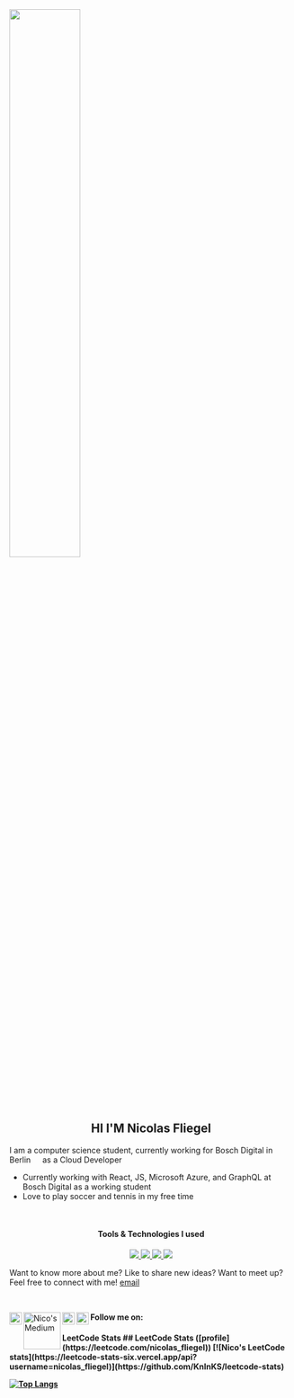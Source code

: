 <img src="https://www.wallpaperup.com/uploads/wallpapers/2015/07/26/763385/9a82dcaefabcd4470d587987f7b97e24.jpg" width="50%" height="50%" />

<h2 align="center">
  HI I'M Nicolas Fliegel 
</h2>
          
I am a computer science student, currently working for Bosch Digital in Berlin <img src="https://icons8.de/icon/hTMPE6ntTofO/germany" width="13" /> as a Cloud Developer
- Currently working with React, JS, Microsoft Azure, and GraphQL at Bosch Digital as a working student
- Love to play soccer and tennis in my free time

<br />

<div align="center">
  <h4>Tools & Technologies I used</h4>
  
  <a href="https://angular.io">
      <img src="https://img.shields.io/badge/Angular-DD0031?style=for-the-badge&labelColor=ffffff&logoColor=DD0031&logo=angular">
  </a>
  <a href="https://www.docker.com">
      <img src="https://img.shields.io/badge/Docker-2496ED?style=for-the-badge&labelColor=369cee&logoColor=ffffff&logo=docker">
  </a> 
  <a href="https://en.wikipedia.org/wiki/JavaScript">
      <img src="https://img.shields.io/badge/JavaScript-F7DF1E?style=for-the-badge&labelColor=ffffff&logoColor=F7DF1E&logo=javascript">
  </a>
  <a href="https://auth0.com/">
      <img src="https://img.shields.io/badge/Auth0-EB5424?style=for-the-badge&labelColor=000000&logoColor=EB5424&logo=auth0">
  </a>
</div>

Want to know more about me? Like to share new ideas? Want to meet up? Feel free to connect with me!
[email](ubncr@student.kit.edu)

<br/>

<b>Follow me on:</b>
  <a href="https://www.linkedin.com/in/nicolas-fliegel/">
    <img align="left" alt="Nico's LinkedIn" width="22px" src="https://raw.githubusercontent.com/peterthehan/peterthehan/master/assets/linkedin.svg" />
  </a>
  <a href="https://medium.com/@nico.fliegel">
    <img align="left" alt="Nico's Medium" width="66px" src="https://c.neevacdn.net/image/fetch/s--76whhfs---/https%3A//www.thelogocreative.co.uk/wp-content/uploads/2017/08/1_uLuWzCXfq2rt1t_TkuLB8A.png?savepath=1_uLuWzCXfq2rt1t_TkuLB8A.png" />
  </a>
  <a href="https://www.instagram.com/n1c0_f99/">
    <img align="left" alt="Nico's Instagram" width="22px" src="https://upload.wikimedia.org/wikipedia/commons/a/a5/Instagram_icon.png" />
  </a>
  <a href="https://twitter.com/n1c0_f99">
    <img align="left" alt="Nico's Twitter" width="22px" src="https://raw.githubusercontent.com/peterthehan/peterthehan/master/assets/twitter.svg" />
  </a>
<div align="center">
  
</div>
<h4>LeetCode Stats
## LeetCode Stats ([profile](https://leetcode.com/nicolas_fliegel))
[![Nico's LeetCode stats](https://leetcode-stats-six.vercel.app/api?username=nicolas_fliegel)](https://github.com/KnlnKS/leetcode-stats)

[![Top Langs](https://github-readme-stats.vercel.app/api/top-langs/?username=Nico4899&langs_count=8)](https://github.com/anuraghazra/github-readme-stats)
